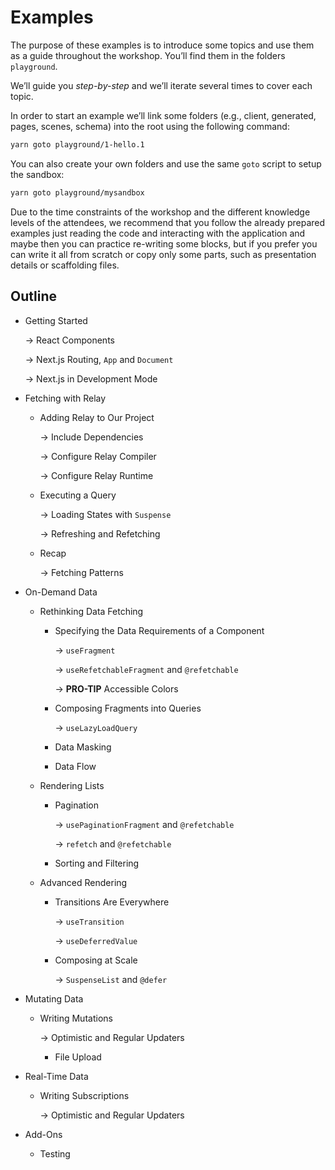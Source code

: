 # Examples

The purpose of these examples is to introduce some topics and use them as a guide throughout the workshop. You’ll find them in the folders `playground`.

We’ll guide you _step-by-step_ and we’ll iterate several times to cover each topic.

In order to start an example we’ll link some folders (e.g., client, generated, pages, scenes, schema) into the root using the following command:

```sh
yarn goto playground/1-hello.1
```

You can also create your own folders and use the same `goto` script to setup the sandbox:

```sh
yarn goto playground/mysandbox
```

Due to the time constraints of the workshop and the different knowledge levels of the attendees, we recommend that you follow the already prepared examples just reading the code and interacting with the application and maybe then you can practice re-writing some blocks, but if you prefer you can write it all from scratch or copy only some parts, such as presentation details or scaffolding files.

## Outline

- Getting Started

  → React Components

  → Next.js Routing, `App` and `Document`

  → Next.js in Development Mode

- Fetching with Relay

  - Adding Relay to Our Project

    → Include Dependencies

    → Configure Relay Compiler

    → Configure Relay Runtime

  - Executing a Query

    → Loading States with `Suspense`

    → Refreshing and Refetching

  - Recap

    → Fetching Patterns

- On-Demand Data

  - Rethinking Data Fetching

    - Specifying the Data Requirements of a Component

      → `useFragment`

      → `useRefetchableFragment` and `@refetchable`

      → **PRO-TIP** Accessible Colors

    - Composing Fragments into Queries

      → `useLazyLoadQuery`

    - Data Masking

    - Data Flow

  - Rendering Lists

    - Pagination

      → `usePaginationFragment` and `@refetchable`

      → `refetch` and `@refetchable`

    - Sorting and Filtering

  - Advanced Rendering

    - Transitions Are Everywhere

      → `useTransition`

      → `useDeferredValue`

    - Composing at Scale

      → `SuspenseList` and `@defer`

- Mutating Data

  - Writing Mutations

    → Optimistic and Regular Updaters

    - File Upload

- Real-Time Data

  - Writing Subscriptions

    → Optimistic and Regular Updaters

- Add-Ons

  - Testing
